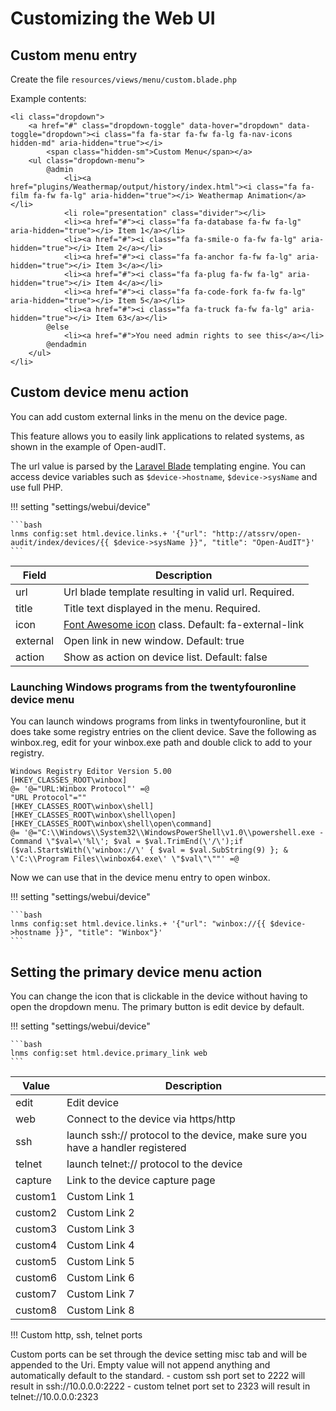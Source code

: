 # Customizing the Web UI

## Custom menu entry

Create the file `resources/views/menu/custom.blade.php`

Example contents:

```blade
<li class="dropdown">
    <a href="#" class="dropdown-toggle" data-hover="dropdown" data-toggle="dropdown"><i class="fa fa-star fa-fw fa-lg fa-nav-icons hidden-md" aria-hidden="true"></i>
        <span class="hidden-sm">Custom Menu</span></a>
    <ul class="dropdown-menu">
        @admin
            <li><a href="plugins/Weathermap/output/history/index.html"><i class="fa fa-film fa-fw fa-lg" aria-hidden="true"></i> Weathermap Animation</a></li>
            <li role="presentation" class="divider"></li>
            <li><a href="#"><i class="fa fa-database fa-fw fa-lg" aria-hidden="true"></i> Item 1</a></li>
            <li><a href="#"><i class="fa fa-smile-o fa-fw fa-lg" aria-hidden="true"></i> Item 2</a></li>
            <li><a href="#"><i class="fa fa-anchor fa-fw fa-lg" aria-hidden="true"></i> Item 3</a></li>
            <li><a href="#"><i class="fa fa-plug fa-fw fa-lg" aria-hidden="true"></i> Item 4</a></li>
            <li><a href="#"><i class="fa fa-code-fork fa-fw fa-lg" aria-hidden="true"></i> Item 5</a></li>
            <li><a href="#"><i class="fa fa-truck fa-fw fa-lg" aria-hidden="true"></i> Item 63</a></li>
        @else
            <li><a href="#">You need admin rights to see this</a></li>
        @endadmin
    </ul>
</li>
```

## Custom device menu action

You can add custom external links in the menu on the device page.

This feature allows you to easily link applications to related
systems, as shown in the example of Open-audIT.

The url value is parsed by the [Laravel Blade](https://laravel.com/docs/blade) templating engine. You
can access device variables such as `$device->hostname`, `$device->sysName` and use full PHP.

!!! setting "settings/webui/device"

    ```bash
    lnms config:set html.device.links.+ '{"url": "http://atssrv/open-audit/index/devices/{{ $device->sysName }}", "title": "Open-AudIT"}'
    ```

| Field | Description |
| ---- | ----------- |
| url | Url blade template resulting in valid url. Required. |
| title | Title text displayed in the menu. Required. |
| icon | [Font Awesome icon](https://fontawesome.com/v4.7/icons/) class. Default: fa-external-link |
| external | Open link in new window. Default: true |
| action | Show as action on device list. Default: false |

### Launching Windows programs from the twentyfouronline device menu

You can launch windows programs from links in twentyfouronline, but it does take
some registry entries on the client device. Save the following as winbox.reg, 
edit for your winbox.exe path and double click to add to your registry.

```
Windows Registry Editor Version 5.00
[HKEY_CLASSES_ROOT\winbox]
@= '@="URL:Winbox Protocol"' =@
"URL Protocol"=""
[HKEY_CLASSES_ROOT\winbox\shell]
[HKEY_CLASSES_ROOT\winbox\shell\open]
[HKEY_CLASSES_ROOT\winbox\shell\open\command]
@= '@="C:\\Windows\\System32\\WindowsPowerShell\v1.0\\powershell.exe -Command \"$val=\'%l\'; $val = $val.TrimEnd(\'/\');if ($val.StartsWith(\'winbox://\' { $val = $val.SubString(9) }; & \'C:\\Program Files\\winbox64.exe\' \"$val\"\""' =@
```

Now we can use that in the device menu entry to open winbox.

!!! setting "settings/webui/device"

    ```bash
    lnms config:set html.device.links.+ '{"url": "winbox://{{ $device->hostname }}", "title": "Winbox"}'
    ```

## Setting the primary device menu action

You can change the icon that is clickable in the device without having to open the dropdown menu.
The primary button is edit device by default.

!!! setting "settings/webui/device"

    ```bash
    lnms config:set html.device.primary_link web
    ```

| Value | Description |
| ----- | ----------- |
| edit | Edit device |
| web | Connect to the device via https/http |
| ssh | launch ssh:// protocol to the device, make sure you have a handler registered |
| telnet | launch telnet:// protocol to the device |
| capture | Link to the device capture page |
| custom1 | Custom Link 1 |
| custom2 | Custom Link 2 |
| custom3 | Custom Link 3 |
| custom4 | Custom Link 4 |
| custom5 | Custom Link 5 |
| custom6 | Custom Link 6 |
| custom7 | Custom Link 7 |
| custom8 | Custom Link 8 |

!!! Custom http, ssh, telnet ports

Custom ports can be set through the device setting misc tab and will be appended to the Uri. Empty value will not append anything and automatically default to the standard.
	- custom ssh port set to 2222 will result in ssh://10.0.0.0:2222
	- custom telnet port set to 2323 will result in telnet://10.0.0.0:2323




